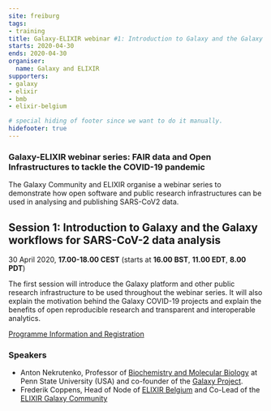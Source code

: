 ```yaml
---
site: freiburg
tags:
- training
title: Galaxy-ELIXIR webinar #1: Introduction to Galaxy and the Galaxy workflows for SARS-CoV-2 data analysis
starts: 2020-04-30
ends: 2020-04-30
organiser:
  name: Galaxy and ELIXIR
supporters:
- galaxy
- elixir
- bmb
- elixir-belgium

# special hiding of footer since we want to do it manually.
hidefooter: true
---
```


### Galaxy-ELIXIR webinar series: FAIR data and Open Infrastructures to tackle the COVID-19 pandemic

The Galaxy Community and ELIXIR organise a webinar series to demonstrate how open software and public research infrastructures can be used in analysing and publishing SARS-CoV2 data.

## Session 1: Introduction to Galaxy and the Galaxy workflows for SARS-CoV-2 data analysis

30 April 2020, **17.00-18.00 CEST** (starts at **16.00 BST**, **11.00 EDT**, **8.00 PDT**)

The first session will introduce the Galaxy platform and other public research infrastructure to be used throughout the webinar series. It will also explain the motivation behind the Galaxy COVID-19 projects and explain the benefits of open reproducible research and transparent and interoperable analytics.

[Programme Information and Registration](https://elixir-europe.org/events/webinar-galaxy-elixir-covid19)

### Speakers

* Anton Nekrutenko, Professor of [Biochemistry and Molecular Biology](http://bmb.psu.edu/) at Penn State University (USA) and co-founder of the [Galaxy Project](http://psu.edu/).
* Frederik Coppens,  Head of Node of [ELIXIR Belgium](http://www.elixir-belgium.org/) and Co-Lead of the [ELIXIR Galaxy Community](https://elixir-europe.org/communities/galaxy)


